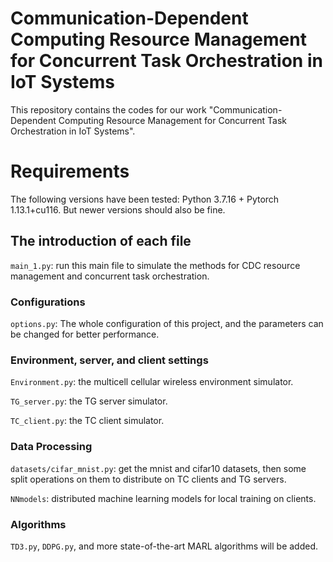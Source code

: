 # Communication-Dependent Computing Resource Management for Concurrent Task Orchestration in IoT Systems

This repository contains the codes for our work "Communication-Dependent Computing Resource Management for Concurrent Task Orchestration in IoT Systems".


 
# Requirements
The following versions have been tested: Python 3.7.16 + Pytorch 1.13.1+cu116. But newer versions should also be fine.


## The introduction of each file

`main_1.py`: run this main file to simulate the methods for CDC resource management and concurrent task orchestration.


### Configurations
`options.py`: The whole configuration of this project, and the parameters can be changed for better performance.

### Environment, server, and client settings

`Environment.py`: the multicell cellular wireless environment simulator.

`TG_server.py`: the TG server simulator.

`TC_client.py`: the TC client simulator.

### Data Processing

`datasets/cifar_mnist.py`: get the mnist and cifar10 datasets, then some split operations on them to distribute on TC clients and TG servers.

`NNmodels`: distributed machine learning models for local training on clients.


### Algorithms

`TD3.py`, `DDPG.py`, and more state-of-the-art MARL algorithms will be added.
